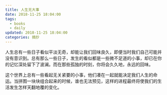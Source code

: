 ```yaml
---
title: 人生无大事
date: 2018-11-25 18:04:00
tags:
  - books
  - daily
updated: 2018-11-25 18:04:00
categories: 摘抄
---
```


人生总有一些日子看似平淡无奇，却能让我们回味良久，即便当时我们自己可能并没有意识到。总有那么一些日子，发生的看似都是一些微不足道的小事，却已在你的记忆深处留下了波澜。而在那些孤独的时刻，你将会久久地，永远的回味。

这个世界上总有一些看起无关紧要的小事，他们凑在一起就能决定我们人生的命运。当拼图一块块组合起来的时候，谁也无法预见，这样的进程最终将使我们的生活发生怎样天翻地覆的变化。
